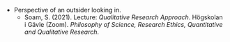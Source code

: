 - Perspective of an outsider looking in.
	- Soam, S. (2021). Lecture: _Qualitative Research Approach_. Högskolan i Gävle (Zoom). _Philosophy of Science, Research Ethics, Quantitative and Qualitative Research_.